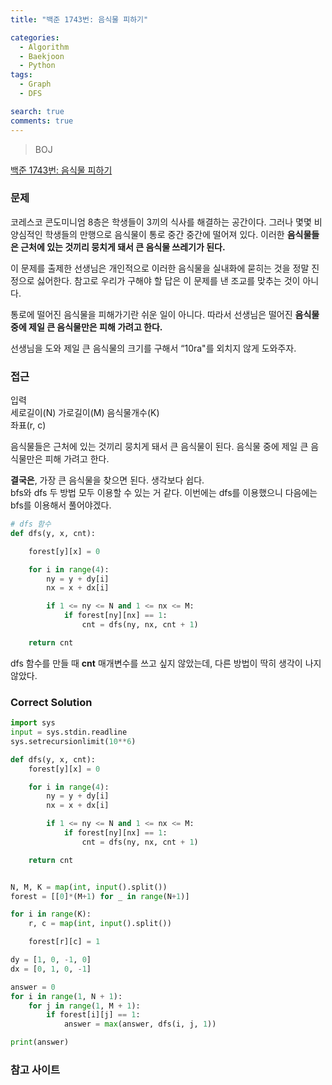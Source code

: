 ```yaml
---
title: "백준 1743번: 음식물 피하기"

categories:
  - Algorithm
  - Baekjoon
  - Python
tags:
  - Graph
  - DFS

search: true
comments: true
---
```


> BOJ

[백준 1743번: 음식물 피하기](https://www.acmicpc.net/problem/1743)

### 문제

코레스코 콘도미니엄 8층은 학생들이 3끼의 식사를 해결하는 공간이다. 그러나 몇몇 비양심적인 학생들의 만행으로 음식물이 통로 중간 중간에 떨어져 있다. 이러한 <strong>음식물들은 근처에 있는 것끼리 뭉치게 돼서 큰 음식물 쓰레기가 된다.</strong>

이 문제를 출제한 선생님은 개인적으로 이러한 음식물을 실내화에 묻히는 것을 정말 진정으로 싫어한다. 참고로 우리가 구해야 할 답은 이 문제를 낸 조교를 맞추는 것이 아니다.

통로에 떨어진 음식물을 피해가기란 쉬운 일이 아니다. 따라서 선생님은 떨어진 <strong>음식물 중에 제일 큰 음식물만은 피해 가려고 한다.</strong>

선생님을 도와 제일 큰 음식물의 크기를 구해서 “10ra"를 외치지 않게 도와주자.

### 접근

입력  
세로길이(N) 가로길이(M) 음식물개수(K)  
좌표(r, c)

음식물들은 근처에 있는 것끼리 뭉치게 돼서 큰 음식물이 된다.
음식물 중에 제일 큰 음식물만은 피해 가려고 한다.

<strong>결국은</strong>, 가장 큰 음식물을 찾으면 된다. 생각보다 쉽다.  
bfs와 dfs 두 방법 모두 이용할 수 있는 거 같다. 이번에는 dfs를 이용했으니 다음에는 bfs를 이용해서 풀어야겠다.

```python
# dfs 함수
def dfs(y, x, cnt):

    forest[y][x] = 0

    for i in range(4):
        ny = y + dy[i]
        nx = x + dx[i]

        if 1 <= ny <= N and 1 <= nx <= M:
            if forest[ny][nx] == 1:
                cnt = dfs(ny, nx, cnt + 1)

    return cnt
```

dfs 함수를 만들 때 <strong>cnt</strong> 매개변수를 쓰고 싶지 않았는데, 다른 방법이 딱히 생각이 나지 않았다.

### Correct Solution

```python
import sys
input = sys.stdin.readline
sys.setrecursionlimit(10**6)

def dfs(y, x, cnt):
    forest[y][x] = 0

    for i in range(4):
        ny = y + dy[i]
        nx = x + dx[i]

        if 1 <= ny <= N and 1 <= nx <= M:
            if forest[ny][nx] == 1:
                cnt = dfs(ny, nx, cnt + 1)

    return cnt


N, M, K = map(int, input().split())
forest = [[0]*(M+1) for _ in range(N+1)]

for i in range(K):
    r, c = map(int, input().split())

    forest[r][c] = 1

dy = [1, 0, -1, 0]
dx = [0, 1, 0, -1]

answer = 0
for i in range(1, N + 1):
    for j in range(1, M + 1):
        if forest[i][j] == 1:
            answer = max(answer, dfs(i, j, 1))

print(answer)
```

### 참고 사이트
